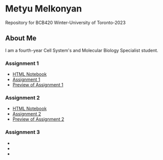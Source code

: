 # Metyu Melkonyan
Repository for BCB420 Winter-University of Toronto-2023

 ## About Me
I am a fourth-year Cell System's and Molecular Biology Specialist student.

### Assignment 1
* [HTML Notebook](https://github.com/bcb420-2023/Metyu_Melkonyan/blob/main/A1_MetyuMelkonyan/Assignment1.rmd.nb.html)
* [Assignment 1](https://github.com/bcb420-2023/Metyu_Melkonyan/blob/main/A1_MetyuMelkonyan/Assignment1.rmd.Rmd)
* [Preview of Assignment 1]()

### Assignment 2
* [HTML Notebook](https://github.com/bcb420-2023/Metyu_Melkonyan/blob/main/A2_MetyuMelkonyan/A2_MetyuMelkonyan.nb.html)
* [Assignment 2]()
* [Preview of Assignment 2]()

### Assignment 3
*
*
*
